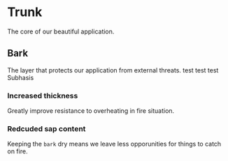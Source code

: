 # Trunk

The core of our beautiful application.


## Bark

The layer that protects our application from external threats.
test test test Subhasis

### Increased thickness

Greatly improve resistance to overheating in fire situation.

### Redcuded sap content

Keeping the `bark` dry means we leave less opporunities for things to catch on fire.
